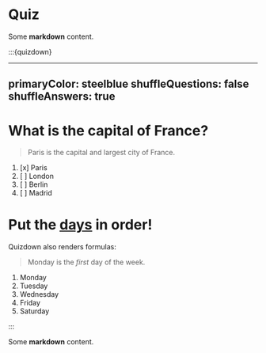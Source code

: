 # Quiz

Some **markdown** content.

:::{quizdown}

---
primaryColor: steelblue
shuffleQuestions: false
shuffleAnswers: true
---

# What is the capital of France?

> Paris is the capital and largest city of France.

1. [x] Paris
2. [ ] London
3. [ ] Berlin
4. [ ] Madrid

# Put the [days](https://en.wikipedia.org/wiki/Day) in order!

Quizdown also renders formulas:

> Monday is the *first* day of the week.

1. Monday
2. Tuesday
3. Wednesday
4. Friday
5. Saturday

:::

Some **markdown** content.

